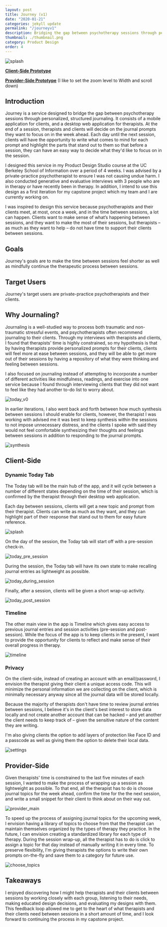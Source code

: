 ```yaml
---
layout: post
title: Journey (v1)
date: "2020-01-21"
categories: jekyll update
permalink: "/journeyv1"
description: Bridging the gap between psychotherapy sessions through personalized, structured journaling
thumbnail: ./thumbnail.png
category: Product Design
order: 4
---
```


<img src="/today1.png" alt="splash" />

<a href="https://www.figma.com/proto/FT1TJLTnzBh0TGV3i5iv6G/v1?node-id=42%3A0&scaling=scale-down" target="_blank"><b>Client-Side Prototype</b></a>

<a href="https://www.figma.com/proto/NUaTPF3WvQXSl8i8PjeVxS/v1?scaling=min-zoom&node-id=1%3A2" target="_blank"><b>Provider-Side Prototype</b></a> (I like to set the zoom level to Width and scroll down)

## Introduction

Journey is a service designed to bridge the gap between psychotherapy sessions through personalized, structured journaling. It consists of a mobile application for clients, and a desktop web application for therapists. At the end of a session, therapists and clients will decide on the journal prompts they want to focus on in the week ahead. Each day until the next session, clients will have the opportunity to write what comes to mind for each prompt and highlight the parts that stand out to them so that before a session, they can have an easy way to decide what they'd like to focus on in the session.

I designed this service in my Product Design Studio course at the UC Berkeley School of Information over a period of 4 weeks. I was advised by a private-practice psychotherapist to ensure I was not causing undue harm. I also conducted generative and evaluative interviews with 3 people who are in therapy or have recently been in therapy. In addition, I intend to use this design as a first iteration for my capstone project which my team and I are currently working on.

I was inspired to design this service because psychotherapists and their clients meet, at most, once a week, and in the time between sessions, a lot can happen. Clients want to make sense of what’s happening between sessions, and they want to make the most of their sessions, but therapists – as much as they want to help – do not have time to support their clients between sessions.

## Goals

Journey's goals are to make the time between sessions feel shorter as well as mindfully continue the therapeutic process between sessions.

## Target Users

Journey's target users are private-practice psychotherapists and their clients.

## Why Journaling?

Journaling is a well-studied way to process both traumatic and non-traumatic stressful events, and psychotherapists often recommend journaling to their clients. Through my interviews with therapists and clients, I found that therapists' time is highly constrained, so my hypothesis is that by having therapists provide personalized prompts for their clients, clients will feel more at ease between sessions, and they will be able to get more out of their sessions by having a repository of what they were thinking and feeling between sessions.

I also focused on journaling instead of attempting to incorporate a number of different activities like mindfulness, readings, and exercise into one service because I found through interviewing clients that they did not want to feel like they had another to-do list to worry about.

<img src="/today_v0.png" alt="today_v0" />

In earlier iterations, I also went back and forth between how much synthesis between sessions I should enable for clients, however, the therapist I was working with advised me it was best to keep synthesis within the sessions to not impose unnecessary distress, and the clients I spoke with said they would not feel comfortable synthesizing their thoughts and feelings between sessions in addition to responding to the journal prompts.

<img src="/synthesis.png" alt="synthesis" />

## Client-Side

### Dynamic Today Tab

The Today tab will be the main hub of the app, and it will cycle between a number of different states depending on the time of their session, which is confirmed by the therapist through their desktop web application.

Each day between sessions, clients will get a new topic and prompt from their therapist. Clients can write as much as they want, and they can highlight part of their response that stand out to them for easy future reference.

<img src="/today1.png" alt="splash" />

On the day of the session, the Today tab will start off with a pre-session check-in.

<img src="/today_pre_session.png" alt="today_pre_session" />

During the session, the Today tab will have its own state to make recalling journal entries as lightweight as possible.

<img src="/today_during_session.png" alt="today_during_session" />

Finally, after a session, clients will be given a short wrap-up activity.

<img src="/today_post_session.png" alt="today_post_session" />

### Timeline

The other main view in the app is Timeline which gives easy access to previous journal entries and session activities (pre-session and post-session). While the focus of the app is to keep clients in the present, I want to provide the opportunity for clients to reflect and make sense of their overall progress in therapy.

<img src="/timeline.png" alt="timeline" />

### Privacy

On the client-side, instead of creating an account with an email/password, I envision the therapist giving their client a unique access code. This will minimize the personal information we are collecting on the client, which is minimally necessary anyway since all the journal data will be stored locally.

Because the majority of therapists don't have time to review journal entries between sessions, I believe it's in the client's best interest to store data locally and not create another account that can be hacked – and yet another the client needs to keep track of – given the sensitive nature of the content they are writing.

I'm also giving clients the option to add layers of protection like Face ID and a passcode as well as giving them the option to delete their local data.

<img src="/settings.png" alt="settings" />

## Provider-Side

Given therapists' time is constrained to the last five minutes of each session, I wanted to make the process of wrapping up a session as lightweight as possible. To that end, all the therapist has to do is choose journal topics for the week ahead, confirm the time for the the next session, and write a small snippet for their client to think about on their way out.

<img src="/provider_main800.png" alt="provider_main" />

To speed up the process of assigning journal topics for the upcoming week, I envision having a library of topics to choose from that the therapist can maintain themselves organized by the types of therapy they practice. In the future, I can envision creating a standardized library for each type of therapy. During the session wrap-up, all the therapist has to do is click to assign a topic for that day instead of manually writing it in every time. To preserve flexibility, I'm giving therapists the options to write their own prompts on-the-fly and save them to a category for future use.

<img src="/choose_topics800.png" alt="choose_topics" />

## Takeaways

I enjoyed discovering how I might help therapists and their clients between sessions by working closely with each group, listening to their needs, making educated design decisions, and evaluating my designs with them. This feedback loop allowed me to get to the heart of what therapists and their clients need between sessions in a short amount of time, and I look forward to continuing the process in my capstone project.
